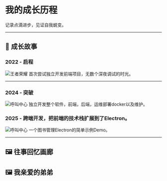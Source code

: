 # 我的成长历程

记录点滴进步，见证自我蜕变。

---

## 📖 成长故事

### 2022 - 启程
![王者荣耀](/主页1.jpg)
首次尝试独立开发前端项目，无数个深夜调试的时光。

---

### 2024 - 突破
![呼叫中心](/2024.png)
独立开发整个软件，前端，后端，运维部署docker以及维护。

### 2025 - 跨端开发，把前端的技术栈扩展到了Electron。
![呼叫中心](/2025.png)
<VideoPlayer :videoSrc="'/video/2025-video1.mp4'" />
一个图书管理Electron的简单示例Demo。

---

## 🖼️ 往事回忆画廊
<!-- 这里放置图片画廊 -->
<ImageGallery />

## 🖼️ 我亲爱的弟弟
<VideoPlayer :videoSrc="'/video/my-brother.mp4'" />